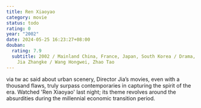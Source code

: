 ```yaml
---
title: Ren Xiaoyao
category: movie
status: todo
rating: 0
year: "2002"
date: 2024-05-25 16:23:27+08:00
douban:
  rating: 7.9
  subtitle: 2002 / Mainland China, France, Japan, South Korea / Drama, Comedy /
    Jia Zhangke / Wang Hongwei, Zhao Tao
---
```


via tw ac said about urban scenery, Director Jia’s movies, even with a thousand flaws, truly surpass contemporaries in capturing the spirit of the era. Watched 'Ren Xiaoyao' last night; its theme revolves around the absurdities during the millennial economic transition period.
